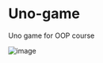 # Uno-game
Uno game for OOP course 

![image](https://user-images.githubusercontent.com/44986865/155088522-d743c400-9f2c-4be0-8043-8cbf1d4095f0.png)



